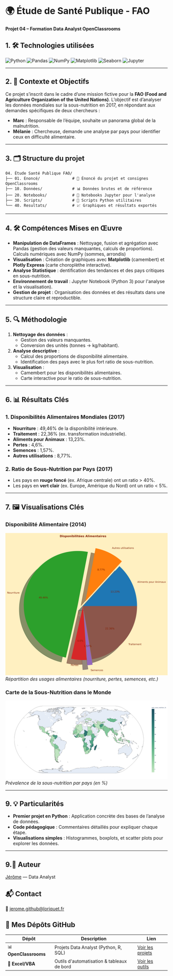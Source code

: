 # 🌍 Étude de Santé Publique - FAO
**Projet 04 – Formation Data Analyst OpenClassrooms**

## 1. 🛠️ Technologies utilisées

![Python](https://img.shields.io/badge/Python-3.8%2B-blue)
![Pandas](https://img.shields.io/badge/Pandas-1.3%2B-red)
![NumPy](https://img.shields.io/badge/NumPy-1.21%2B-purple)
![Matplotlib](https://img.shields.io/badge/Matplotlib-3.4%2B-yellow)
![Seaborn](https://img.shields.io/badge/Seaborn-0.11%2B-brightgreen)
![Jupyter](https://img.shields.io/badge/Jupyter-Notebook-orange)

---

## 2. 📌 Contexte et Objectifs

Ce projet s’inscrit dans le cadre d’une mission fictive pour la **FAO (Food and Agriculture Organization of the United Nations)**. L’objectif est d’analyser les données mondiales sur la sous-nutrition en 2017, en répondant aux demandes spécifiques de deux chercheurs :
- **Marc** : Responsable de l’équipe, souhaite un panorama global de la malnutrition.
- **Mélanie** : Chercheuse, demande une analyse par pays pour identifier ceux en difficulté alimentaire.

---

## 3. 🗂️ Structure du projet
```
04. Étude Santé Publique FAO/
├── 01. Enoncé/              # 📜 Énoncé du projet et consignes OpenClassrooms
├── 10. Données/             # 📊 Données brutes et de référence
├── 20. Notebooks/           # 📓 Notebooks Jupyter pour l'analyse
├── 30. Scripts/             # 🐍 Scripts Python utilitaires
└── 40. Resultats/           # 📈 Graphiques et résultats exportés
```

---

## 4. 🛠️ Compétences Mises en Œuvre

- **Manipulation de DataFrames** : Nettoyage, fusion et agrégation avec Pandas (gestion des valeurs manquantes, calculs de proportions). Calculs numériques avec NumPy (sommes, arrondis)
- **Visualisation** : Création de graphiques avec **Matplotlib** (camembert) et **Plotly Express** (carte choroplèthe interactive).
- **Analyse Statistique** : dentification des tendances et des pays critiques en sous-nutrition.
- **Environnement de travail** : Jupyter Notebook (Python 3) pour l'analyse et la visualisation).
- **Gestion de projet** : Organisation des données et des résultats dans une structure claire et reproductible.

---

## 5. 🔍 Méthodologie

1. **Nettoyage des données** :
   - Gestion des valeurs manquantes.
   - Conversion des unités (tonnes → kg/habitant).
2. **Analyse descriptive** :
   - Calcul des proportions de disponibilité alimentaire.
   - Identification des pays avec le plus fort ratio de sous-nutrition.
3. **Visualisation** :
   - Camembert pour les disponibilités alimentaires.
   - Carte interactive pour le ratio de sous-nutrition.

---

## 6. 📊 Résultats Clés

### 1. Disponibilités Alimentaires Mondiales (2017)
- **Nourriture** : 49,46% de la disponibilité intérieure.
- **Traitement** : 22,36% (ex. transformation industrielle).
- **Aliments pour Animaux** : 13,23%. 
- **Pertes** : 4,6%. 
- **Semences** : 1,57%. 
- **Autres utilisations** : 8,77%. 

### 2. Ratio de Sous-Nutrition par Pays (2017)
- Les pays en **rouge foncé** (ex. Afrique centrale) ont un ratio > 40%. 
- Les pays en **vert clair** (ex. Europe, Amérique du Nord) ont un ratio < 5%. 

---

## 7. 🖼️ Visualisations Clés

### Disponibilité Alimentaire (2014)
![Disponibilité Alimentaire](40.%20R%C3%A9sultats/Disponibilite_Alimentaire.png)
*Répartition des usages alimentaires (nourriture, pertes, semences, etc.)*

### Carte de la Sous-Nutrition dans le Monde
![Carte Sous-Nutrition](40.%20R%C3%A9sultats/Carte_Sous_Nutrition_Monde.png)
*Prévalence de la sous-nutrition par pays (en %)*

---

## 9. 💡 Particularités
- **Premier projet en Python** : Application concrète des bases de l’analyse de données.
- **Code pédagogique** : Commentaires détaillés pour expliquer chaque étape.
- **Visualisations simples** : Histogrammes, boxplots, et scatter plots pour explorer les données.

---

## 9.👤 Auteur
[Jérôme](https://github.com/Goumbo) — Data Analyst

## 📬 Contact
📧 [jerome.github@loriquet.fr](mailto:jerome.github@loriquet.fr)

## 🔗 Mes Dépôts GitHub
   **Dépôt**               | **Description**                            | **Lien**                                                                 |
 |-------------------------|--------------------------------------------|--------------------------------------------------------------------------|
 | 📊 **OpenClassrooms**   | Projets Data Analyst (Python, R, SQL)      | [Voir les projets](https://github.com/Goumbo/OpenClassrooms)             |
 | 📑 **Excel/VBA**        | Outils d'automatisation & tableaux de bord | [Voir les outils](https://github.com/Goumbo/Excel)                       |
